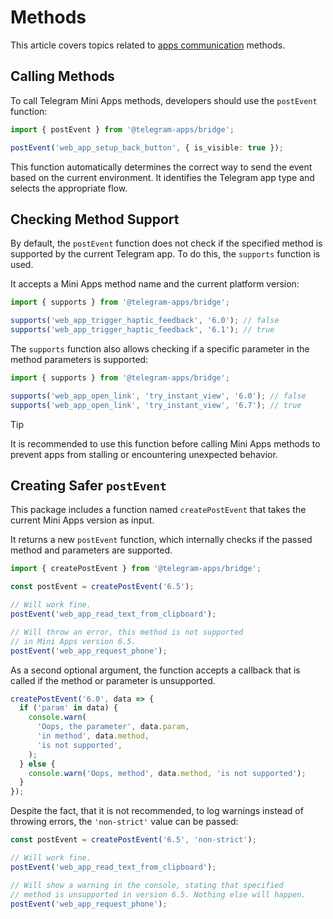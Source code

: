 # Methods

This article covers topics related to [apps communication](../../platform/apps-communication.md)
methods.

## Calling Methods

To call Telegram Mini Apps methods, developers should use the `postEvent` function:

```typescript
import { postEvent } from '@telegram-apps/bridge';

postEvent('web_app_setup_back_button', { is_visible: true });
```

This function automatically determines the correct way to send the event based on the current
environment. It identifies the Telegram app type and selects the appropriate flow.

## Checking Method Support

By default, the `postEvent` function does not check if the specified method is supported by the
current Telegram app. To do this, the `supports` function is used.

It accepts a Mini Apps method name and the current platform version:

```typescript
import { supports } from '@telegram-apps/bridge';

supports('web_app_trigger_haptic_feedback', '6.0'); // false
supports('web_app_trigger_haptic_feedback', '6.1'); // true
```

The `supports` function also allows checking if a specific parameter in the method parameters is
supported:

```typescript
import { supports } from '@telegram-apps/bridge';

supports('web_app_open_link', 'try_instant_view', '6.0'); // false
supports('web_app_open_link', 'try_instant_view', '6.7'); // true
```

> [!TIP]
> It is recommended to use this function before calling Mini Apps methods to prevent apps from
> stalling or encountering unexpected behavior.

## Creating Safer `postEvent`

This package includes a function named `createPostEvent` that takes the current Mini Apps version as
input.

It returns a new `postEvent` function, which internally checks if the passed method and
parameters are supported.

```typescript
import { createPostEvent } from '@telegram-apps/bridge';

const postEvent = createPostEvent('6.5');

// Will work fine.
postEvent('web_app_read_text_from_clipboard');

// Will throw an error, this method is not supported 
// in Mini Apps version 6.5.
postEvent('web_app_request_phone');
```

As a second optional argument, the function accepts a callback that is called if the method or
parameter is unsupported.

```ts
createPostEvent('6.0', data => {
  if ('param' in data) {
    console.warn(
      'Oops, the parameter', data.param,
      'in method', data.method,
      'is not supported',
    );
  } else {
    console.warn('Oops, method', data.method, 'is not supported');
  }
});
```

Despite the fact, that it is not recommended, to log warnings instead of throwing errors,
the `'non-strict'` value can be passed:

```ts
const postEvent = createPostEvent('6.5', 'non-strict');

// Will work fine.
postEvent('web_app_read_text_from_clipboard');

// Will show a warning in the console, stating that specified
// method is unsupported in version 6.5. Nothing else will happen.
postEvent('web_app_request_phone');
```